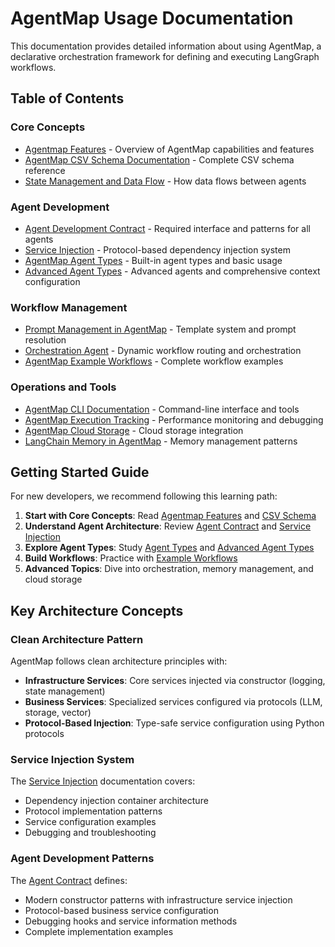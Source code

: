 # AgentMap Usage Documentation

This documentation provides detailed information about using AgentMap, a declarative orchestration framework for defining and executing LangGraph workflows.

## Table of Contents

### Core Concepts
- [Agentmap Features](agentmap_features.md) - Overview of AgentMap capabilities and features
- [AgentMap CSV Schema Documentation](agentmap_csv_schema_documentation.md) - Complete CSV schema reference
- [State Management and Data Flow](state_management_and_data_flow.md) - How data flows between agents

### Agent Development
- [Agent Development Contract](agent_contract.md) - Required interface and patterns for all agents
- [Service Injection](service_injection.md) - Protocol-based dependency injection system
- [AgentMap Agent Types](agentmap_agent_types.md) - Built-in agent types and basic usage
- [Advanced Agent Types](advanced_agent_types.md) - Advanced agents and comprehensive context configuration

### Workflow Management
- [Prompt Management in AgentMap](prompt_management_in_agentmap.md) - Template system and prompt resolution
- [Orchestration Agent](orchestration_agent.md) - Dynamic workflow routing and orchestration
- [AgentMap Example Workflows](agentmap_example_workflows.md) - Complete workflow examples

### Operations and Tools
- [AgentMap CLI Documentation](agentmap_cli_documentation.md) - Command-line interface and tools
- [AgentMap Execution Tracking](agentmap_execution_tracking.md) - Performance monitoring and debugging
- [AgentMap Cloud Storage](agentmap_cloud_storage.md) - Cloud storage integration
- [LangChain Memory in AgentMap](langchain_memory_in_agentmap.md) - Memory management patterns

## Getting Started Guide

For new developers, we recommend following this learning path:

1. **Start with Core Concepts**: Read [Agentmap Features](agentmap_features.md) and [CSV Schema](agentmap_csv_schema_documentation.md)
2. **Understand Agent Architecture**: Review [Agent Contract](agent_contract.md) and [Service Injection](service_injection.md)
3. **Explore Agent Types**: Study [Agent Types](agentmap_agent_types.md) and [Advanced Agent Types](advanced_agent_types.md)
4. **Build Workflows**: Practice with [Example Workflows](agentmap_example_workflows.md)
5. **Advanced Topics**: Dive into orchestration, memory management, and cloud storage

## Key Architecture Concepts

### Clean Architecture Pattern
AgentMap follows clean architecture principles with:
- **Infrastructure Services**: Core services injected via constructor (logging, state management)
- **Business Services**: Specialized services configured via protocols (LLM, storage, vector)
- **Protocol-Based Injection**: Type-safe service configuration using Python protocols

### Service Injection System
The [Service Injection](service_injection.md) documentation covers:
- Dependency injection container architecture
- Protocol implementation patterns
- Service configuration examples
- Debugging and troubleshooting

### Agent Development Patterns
The [Agent Contract](agent_contract.md) defines:
- Modern constructor patterns with infrastructure service injection
- Protocol-based business service configuration
- Debugging hooks and service information methods
- Complete implementation examples